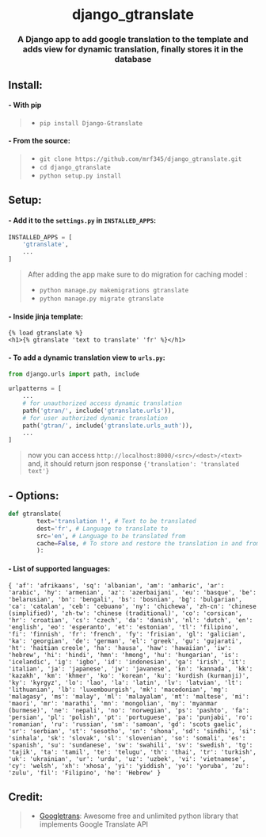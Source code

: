 <h1 align='center'> django_gtranslate </h1>
<h3 align='center'>
    A Django app to add google translation to the template and
    adds view for dynamic translation, finally stores it in the database 
</h3>

## Install:

#### - With pip
> - `pip install Django-Gtranslate` <br />

#### - From the source:
> - `git clone https://github.com/mrf345/django_gtranslate.git`<br />
> - `cd django_gtranslate` <br />
> - `python setup.py install`

## Setup:
#### - Add it to the `settings.py` in `INSTALLED_APPS`:
```python
INSTALLED_APPS = [
    'gtranslate',
    ...
]
```
> After adding the app make sure to do migration for caching model :
> - `python manage.py makemigrations gtranslate`
> - `python manage.py migrate gtranslate`

#### - Inside jinja template:
```jinja
{% load gtranslate %}
<h1>{% gtranslate 'text to translate' 'fr' %}</h1>
```

#### - To add a dynamic translation view to `urls.py`: 
```python
from django.urls import path, include

urlpatterns = [
    ...
    # for unauthorized access dynamic translation 
    path('gtran/', include('gtranslate.urls')),
    # for user authorized dynamic translation
    path('gtran/', include('gtranslate.urls_auth')),
    ...
]
```
> now you can access `http://localhost:8000/<src>/<dest>/<text>` and, it should return json response `{'translation': 'translated text'}`

####

## - Options:
```python
def gtranslate(
        text='translation !', # Text to be translated
        dest='fr', # Language to translate to
        src='en', # Language to be translated from
        cache=False, # To store and restore the translation in and from the database
        ): 
```


#### - List of supported languages:
`{
    'af': 'afrikaans',
    'sq': 'albanian',
    'am': 'amharic',
    'ar': 'arabic',
    'hy': 'armenian',
    'az': 'azerbaijani',
    'eu': 'basque',
    'be': 'belarusian',
    'bn': 'bengali',
    'bs': 'bosnian',
    'bg': 'bulgarian',
    'ca': 'catalan',
    'ceb': 'cebuano',
    'ny': 'chichewa',
    'zh-cn': 'chinese (simplified)',
    'zh-tw': 'chinese (traditional)',
    'co': 'corsican',
    'hr': 'croatian',
    'cs': 'czech',
    'da': 'danish',
    'nl': 'dutch',
    'en': 'english',
    'eo': 'esperanto',
    'et': 'estonian',
    'tl': 'filipino',
    'fi': 'finnish',
    'fr': 'french',
    'fy': 'frisian',
    'gl': 'galician',
    'ka': 'georgian',
    'de': 'german',
    'el': 'greek',
    'gu': 'gujarati',
    'ht': 'haitian creole',
    'ha': 'hausa',
    'haw': 'hawaiian',
    'iw': 'hebrew',
    'hi': 'hindi',
    'hmn': 'hmong',
    'hu': 'hungarian',
    'is': 'icelandic',
    'ig': 'igbo',
    'id': 'indonesian',
    'ga': 'irish',
    'it': 'italian',
    'ja': 'japanese',
    'jw': 'javanese',
    'kn': 'kannada',
    'kk': 'kazakh',
    'km': 'khmer',
    'ko': 'korean',
    'ku': 'kurdish (kurmanji)',
    'ky': 'kyrgyz',
    'lo': 'lao',
    'la': 'latin',
    'lv': 'latvian',
    'lt': 'lithuanian',
    'lb': 'luxembourgish',
    'mk': 'macedonian',
    'mg': 'malagasy',
    'ms': 'malay',
    'ml': 'malayalam',
    'mt': 'maltese',
    'mi': 'maori',
    'mr': 'marathi',
    'mn': 'mongolian',
    'my': 'myanmar (burmese)',
    'ne': 'nepali',
    'no': 'norwegian',
    'ps': 'pashto',
    'fa': 'persian',
    'pl': 'polish',
    'pt': 'portuguese',
    'pa': 'punjabi',
    'ro': 'romanian',
    'ru': 'russian',
    'sm': 'samoan',
    'gd': 'scots gaelic',
    'sr': 'serbian',
    'st': 'sesotho',
    'sn': 'shona',
    'sd': 'sindhi',
    'si': 'sinhala',
    'sk': 'slovak',
    'sl': 'slovenian',
    'so': 'somali',
    'es': 'spanish',
    'su': 'sundanese',
    'sw': 'swahili',
    'sv': 'swedish',
    'tg': 'tajik',
    'ta': 'tamil',
    'te': 'telugu',
    'th': 'thai',
    'tr': 'turkish',
    'uk': 'ukrainian',
    'ur': 'urdu',
    'uz': 'uzbek',
    'vi': 'vietnamese',
    'cy': 'welsh',
    'xh': 'xhosa',
    'yi': 'yiddish',
    'yo': 'yoruba',
    'zu': 'zulu',
    'fil': 'Filipino',
    'he': 'Hebrew'
}`

## Credit:
> - [Googletrans][1311353e]: Awesome free and unlimited python library that implements Google Translate API

  [1311353e]: https://github.com/ssut/py-googletrans "Googletrans repo"

